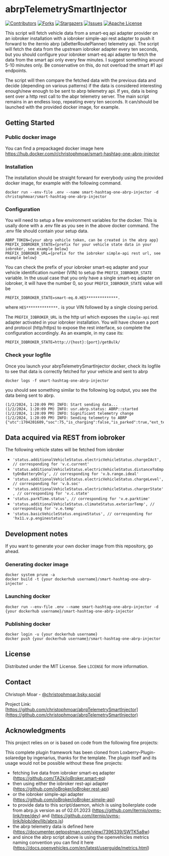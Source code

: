 # abrpTelemetrySmartInjector

<!-- PROJECT SHIELDS -->
[![Contributors][contributors-shield]][contributors-url]
[![Forks][forks-shield]][forks-url]
[![Stargazers][stars-shield]][stars-url]
[![Issues][issues-shield]][issues-url]
[![Apache License][license-shield]][license-url]

This script will fetch vehicle data from a smart-eq api adapter provider on an iobroker installation with a iobroker simple-api rest adapter to push it forward to the iternio abrp (aBetterRoutePlanner) telemetry api. 
The script will fetch the data from the upstream iobroker adapter every ten seconds, but you should configure your iobroker smart-eq api adapter to fetch the data from the smart api only every few minutes. 
I suggest something around 5-10 minutes only. Be conservative on this, do not overload the smart #1 api endpoints.

The script will then compare the fetched data with the previous data and decide (depending on various patterns) if the data is considered interesting enough/new enough to be sent to abrp telemetry api.
If yes, data is being sent over a http rest call to the abpr telemetry server.
The main script remains in an endless loop, repeating every ten seconds. It can/should be launched with the provided docker image, for example.

<!-- GETTING STARTED -->
## Getting Started

### Public docker image
You can find a prepackaged docker image here
https://hub.docker.com/r/christophmoar/smart-hashtag-one-abrp-injector

### Installation
The installation should be straight forward for everybody using the provided docker image, for example with the following command.
```
docker run --env-file .env --name smart-hashtag-one-abrp-injector -d christophmoar/smart-hashtag-one-abrp-injector
```

### Configuration 
You will need to setup a few environment variables for the docker. This is usally done with a .env file as you see in the above docker command.
The .env file should contain your setup data. 

```
ABRP_TOKEN={your abrp vehicle token, can be created in the abrp app}
PREFIX_IOBROKER_STATE={prefix for your vehicle state data in your iobroker, see example below}
PREFIX_IOBROKER_URL={prefix for the iobroker simple-api rest url, see example below}
```

You can check the prefix of your iobroker smart-eq adapter and your vehicle identification number (VIN) to setup the `PREFIX_IOBROKER_STATE` variable.
In the usual case that you only have a single smart-eq adapter on iobroker, it will have the number 0, so your `PREFIX_IOBROKER_STATE` value will be
```
PREFIX_IOBROKER_STATE=smart-eq.0.HES**************.
```
where `HES**************.` is your VIN followed by a single closing period.

The `PREFIX_IOBROKER_URL` is the http url which exposes the `simple-api` rest adapter activated in your iobroker installation.
You will have chosen a port and protocol (http/https) to expose the rest interface, so complete the configuration accordingly.
As an example, in my case its:
```
PREFIX_IOBROKER_STATE=http://{host}:{port}/getBulk/
```

### Check your logfile
Once you launch your abrpTelemetrySmartInjector docker, check its logfile to see that data is correctly fetched for your vehicle and sent to abrp
```
docker logs -f smart-hashtag-one-abrp-injector
```

you should see something similar to the following log output, you see the data being sent to abrp.
``` 
(1/2/2024, 1:20:09 PM) INFO: Start sending data...
(1/2/2024, 1:20:09 PM) INFO: usr.abrp.status: ABRP::started
(1/2/2024, 1:20:09 PM) INFO: Significant telemetry change
(1/2/2024, 1:20:09 PM) INFO: Sending telemetry to ABRP {"utc":1704201609,"soc":75,"is_charging":false,"is_parked":true,"ext_temp":9,"est_battery_range":279}
```

## Data acquired via REST from iobroker
The following vehicle states will be fetched from iobroker

* `'status.additionalVehicleStatus.electricVehicleStatus.chargeIAct', // corresponding for 'v.c.current'`
* `'status.additionalVehicleStatus.electricVehicleStatus.distanceToEmptyOnBatteryOnly', // corresponding for 'v.b.range.ideal'`
* `'status.additionalVehicleStatus.electricVehicleStatus.chargeLevel', // corresponding for 'v.b.soc'`
* `'status.additionalVehicleStatus.electricVehicleStatus.chargerState', // corresponding for 'v.c.state'`
* `'status.parkTime.status', // corresponding for 'v.e.parktime'`
* `'status.additionalVehicleStatus.climateStatus.exteriorTemp', // corresponding for 'v.e.temp'`
* `'status.basicVehicleStatus.engineStatus', // corresponding for 'hx11.v.p.enginestatus'`


<!-- development notes -->
## Development notes
If you want to generate your own docker image from this repository, go ahead.

### Generating docker image

```
docker system prune -a 
docker build -t {your dockerhub username}/smart-hashtag-one-abrp-injector .
```

### Launching docker

```
docker run --env-file .env --name smart-hashtag-one-abrp-injector -d {your dockerhub username}/smart-hashtag-one-abrp-injector
```

### Publishing docker

```
docker login -u {your dockerhub username} 
docker push {your dockerhub username}/smart-hashtag-one-abrp-injector
```

<!-- LICENSE -->
## License

Distributed under the MIT License. See `LICENSE` for more information.

<!-- CONTACT -->
## Contact

Christoph Moar -  [@christophmoar.bsky.social](https://bsky.app/profile/christophmoar.bsky.social)

Project Link: [https://github.com/christophmoar/abrpTelemetrySmartInjector](https://github.com/christophmoar/abrpTelemetrySmartInjector)

<!-- ACKNOWLEDGMENTS -->
## Acknowledgments

This project relies on or is based on code from the following fine projects: 

This complete plugin framework has been cloned from Loxberry-Plugin-solaredge by ingenarius, thanks for the template.
The plugin itself and its usage would not be possible without these fine projects:

* fetching live data from iobroker smart-eq adapter (https://github.com/TA2k/ioBroker.smart-eq)
* then using either the iobroker rest-api adapter (https://github.com/ioBroker/ioBroker.rest-api)
* or the iobroker simple-api adapter (https://github.com/ioBroker/ioBroker.simple-api)
* to provide data to this script/daemon, which is using boilerplate code from abrp.js version as of 02.01.2023 (https://github.com/iternio/ovms-link/tree/dev) and (https://github.com/iternio/ovms-link/blob/dev/lib/abrp.js)
* the abrp telemetry data is defined here (https://documenter.getpostman.com/view/7396339/SWTK5a8w)
* and since the abrp script above is using the openvehicles metrics naming convention you can find it here (https://docs.openvehicles.com/en/latest/userguide/metrics.html)

<!-- MARKDOWN LINKS & IMAGES -->
[contributors-shield]: https://img.shields.io/github/contributors/christophmoar/abrpTelemetrySmartInjector.svg?style=for-the-badge
[contributors-url]: https://github.com/christophmoar/abrpTelemetrySmartInjector/graphs/contributors
[forks-shield]: https://img.shields.io/github/forks/christophmoar/abrpTelemetrySmartInjector.svg?style=for-the-badge
[forks-url]: https://github.com/christophmoar/abrpTelemetrySmartInjector/network/members
[stars-shield]: https://img.shields.io/github/stars/christophmoar/abrpTelemetrySmartInjector.svg?style=for-the-badge
[stars-url]: https://github.com/christophmoar/abrpTelemetrySmartInjector/stargazers
[issues-shield]: https://img.shields.io/github/issues/christophmoar/abrpTelemetrySmartInjector.svg?style=for-the-badge
[issues-url]: https://github.com/christophmoar/abrpTelemetrySmartInjector/issues
[license-shield]: https://img.shields.io/github/license/christophmoar/abrpTelemetrySmartInjector.svg?style=for-the-badge
[license-url]: https://github.com/christophmoar/abrpTelemetrySmartInjector/blob/main/LICENSE


